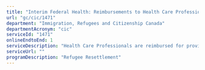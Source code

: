 ```yaml
---
title: "Interim Federal Health: Reimbursements to Health Care Professionals"
url: "gc/cic/1471"
department: "Immigration, Refugees and Citizenship Canada"
departmentAcronym: "cic"
serviceId: "1471"
onlineEndtoEnd: 1
serviceDescription: "Health Care Professionals are reimbursed for providing eligible services to clients."
serviceUrl: ""
programDescription: "Refugee Resettlement"
---
```

